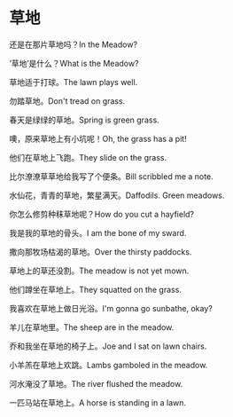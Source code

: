 # 草地

<p><span class="chinese">还是在那片草地吗？</span><span class="english">In the Meadow?</span></p>

<p><span class="chinese">‘草地’是什么？</span><span class="english">What is the Meadow?</span></p>

<p><span class="chinese">草地适于打球。</span><span class="english">The lawn plays well.</span></p>

<p><span class="chinese">勿踏草地。</span><span class="english">Don't tread on grass.</span></p>

<p><span class="chinese">春天是绿绿的草地。</span><span class="english">Spring is green grass.</span></p>

<p><span class="chinese">噢，原来草地上有小坑呢！</span><span class="english">Oh, the grass has a pit!</span></p>

<p><span class="chinese">他们在草地上飞跑。</span><span class="english">They slide on the grass.</span></p>

<p><span class="chinese">比尔潦潦草草地给我写了个便条。</span><span class="english">Bill scribbled me a note.</span></p>

<p><span class="chinese">水仙花，青青的草地，繁星满天。</span><span class="english">Daffodils. Green meadows.</span></p>

<p><span class="chinese">你怎么修剪种秣草地呢？</span><span class="english">How do you cut a hayfield?</span></p>

<p><span class="chinese">我是我的草地的骨头。</span><span class="english">I am the bone of my sward.</span></p>

<p><span class="chinese">撒向那牧场枯渴的草地。</span><span class="english">Over the thirsty paddocks.</span></p>

<p><span class="chinese">草地上的草还没割。</span><span class="english">The meadow is not yet mown.</span></p>

<p><span class="chinese">他们蹲坐在草地上。</span><span class="english">They squatted on the grass.</span></p>

<p><span class="chinese">我喜欢在草地上做日光浴。</span><span class="english">I'm gonna go sunbathe, okay?</span></p>

<p><span class="chinese">羊儿在草地里。</span><span class="english">The sheep are in the meadow.</span></p>

<p><span class="chinese">乔和我坐在草地的椅子上。</span><span class="english">Joe and I sat on lawn chairs.</span></p>

<p><span class="chinese">小羊羔在草地上欢跳。</span><span class="english">Lambs gamboled in the meadow.</span></p>

<p><span class="chinese">河水淹没了草地。</span><span class="english">The river flushed the meadow.</span></p>

<p><span class="chinese">一匹马站在草地上。</span><span class="english">A horse is standing in a lawn.</span></p>


